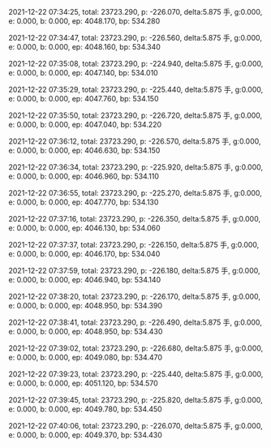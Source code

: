 2021-12-22 07:34:25, total: 23723.290, p: -226.070, delta:5.875 手, g:0.000, e: 0.000, b: 0.000, ep: 4048.170, bp: 534.280

2021-12-22 07:34:47, total: 23723.290, p: -226.560, delta:5.875 手, g:0.000, e: 0.000, b: 0.000, ep: 4048.160, bp: 534.340

2021-12-22 07:35:08, total: 23723.290, p: -224.940, delta:5.875 手, g:0.000, e: 0.000, b: 0.000, ep: 4047.140, bp: 534.010

2021-12-22 07:35:29, total: 23723.290, p: -225.440, delta:5.875 手, g:0.000, e: 0.000, b: 0.000, ep: 4047.760, bp: 534.150

2021-12-22 07:35:50, total: 23723.290, p: -226.720, delta:5.875 手, g:0.000, e: 0.000, b: 0.000, ep: 4047.040, bp: 534.220

2021-12-22 07:36:12, total: 23723.290, p: -226.570, delta:5.875 手, g:0.000, e: 0.000, b: 0.000, ep: 4046.630, bp: 534.150

2021-12-22 07:36:34, total: 23723.290, p: -225.920, delta:5.875 手, g:0.000, e: 0.000, b: 0.000, ep: 4046.960, bp: 534.110

2021-12-22 07:36:55, total: 23723.290, p: -225.270, delta:5.875 手, g:0.000, e: 0.000, b: 0.000, ep: 4047.770, bp: 534.130

2021-12-22 07:37:16, total: 23723.290, p: -226.350, delta:5.875 手, g:0.000, e: 0.000, b: 0.000, ep: 4046.130, bp: 534.060

2021-12-22 07:37:37, total: 23723.290, p: -226.150, delta:5.875 手, g:0.000, e: 0.000, b: 0.000, ep: 4046.170, bp: 534.040

2021-12-22 07:37:59, total: 23723.290, p: -226.180, delta:5.875 手, g:0.000, e: 0.000, b: 0.000, ep: 4046.940, bp: 534.140

2021-12-22 07:38:20, total: 23723.290, p: -226.170, delta:5.875 手, g:0.000, e: 0.000, b: 0.000, ep: 4048.950, bp: 534.390

2021-12-22 07:38:41, total: 23723.290, p: -226.490, delta:5.875 手, g:0.000, e: 0.000, b: 0.000, ep: 4048.950, bp: 534.430

2021-12-22 07:39:02, total: 23723.290, p: -226.680, delta:5.875 手, g:0.000, e: 0.000, b: 0.000, ep: 4049.080, bp: 534.470

2021-12-22 07:39:23, total: 23723.290, p: -225.440, delta:5.875 手, g:0.000, e: 0.000, b: 0.000, ep: 4051.120, bp: 534.570

2021-12-22 07:39:45, total: 23723.290, p: -225.820, delta:5.875 手, g:0.000, e: 0.000, b: 0.000, ep: 4049.780, bp: 534.450

2021-12-22 07:40:06, total: 23723.290, p: -226.070, delta:5.875 手, g:0.000, e: 0.000, b: 0.000, ep: 4049.370, bp: 534.430